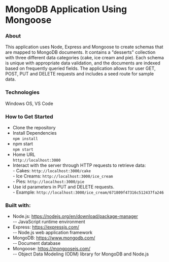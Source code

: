 # MongoDB Application Using Mongoose

### About
This application uses Node, Express and Mongoose to create schemas that are mapped to MongoDB documents. It contains a "desserts" collection with three different data categories (cake, ice cream and pie). Each schema is unique with appropriate data validation, and the documents are indexed based on frequently queried fields. The application allows for user GET, POST, PUT and DELETE requests and includes a seed route for sample data. 

### Technologies
Windows OS, VS Code

### How to Get Started
* Clone the repository
* Install Dependencies
<br>`npm install`
* npm start
<br>`npm start`
* Home URL
<br>`http://localhost:3000`
* Interact with the server through HTTP requests to retrieve data:
<br>- Cakes: `http://localhost:3000/cake`
<br>- Ice Creams: `http://localhost:3000/ice_cream`
<br>- Pies: `http://localhost:3000/pie`
* Use id parameters in PUT and DELETE requests.
<br>- Example: `http://localhost:3000/ice_cream/671809f47316c512437fa246`

### Built with:
* Node.js: https://nodejs.org/en/download/package-manager
<br>-- JavaScript runtime environment
* Express: https://expressjs.com/
<br>-- Node.js web application framework
* MongoDB: https://www.mongodb.com/
<br>-- Document database
* Mongoose: https://mongoosejs.com/
<br>-- Object Data Modeling (ODM) library for MongoDB and Node.js
